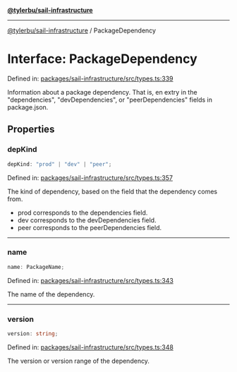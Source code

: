 [**@tylerbu/sail-infrastructure**](../README.md)

***

[@tylerbu/sail-infrastructure](../README.md) / PackageDependency

# Interface: PackageDependency

Defined in: [packages/sail-infrastructure/src/types.ts:339](https://github.com/microsoft/FluidFramework/blob/main/packages/sail-infrastructure/src/types.ts#L339)

Information about a package dependency. That is, en extry in the "dependencies", "devDependencies", or
"peerDependencies" fields in package.json.

## Properties

### depKind

```ts
depKind: "prod" | "dev" | "peer";
```

Defined in: [packages/sail-infrastructure/src/types.ts:357](https://github.com/microsoft/FluidFramework/blob/main/packages/sail-infrastructure/src/types.ts#L357)

The kind of dependency, based on the field that the dependency comes from.

- prod corresponds to the dependencies field.
- dev corresponds to the devDependencies field.
- peer corresponds to the peerDependencies field.

***

### name

```ts
name: PackageName;
```

Defined in: [packages/sail-infrastructure/src/types.ts:343](https://github.com/microsoft/FluidFramework/blob/main/packages/sail-infrastructure/src/types.ts#L343)

The name of the dependency.

***

### version

```ts
version: string;
```

Defined in: [packages/sail-infrastructure/src/types.ts:348](https://github.com/microsoft/FluidFramework/blob/main/packages/sail-infrastructure/src/types.ts#L348)

The version or version range of the dependency.
